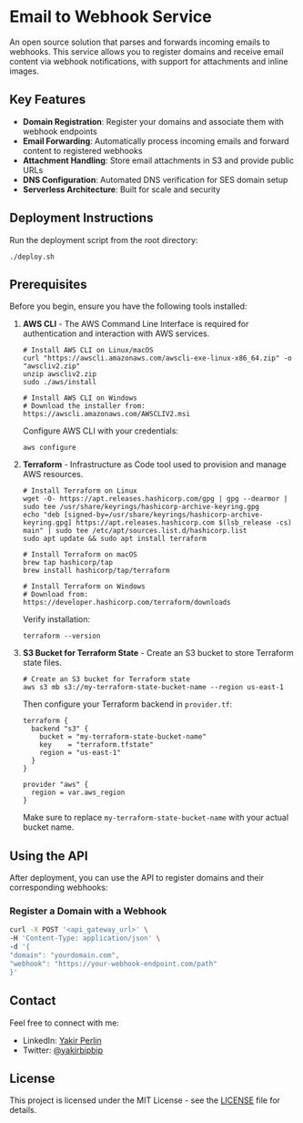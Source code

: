# Email to Webhook Service

An open source solution that parses and forwards incoming emails to webhooks. This service allows you to register domains and receive email content via webhook notifications, with support for attachments and inline images.

## Key Features

- **Domain Registration**: Register your domains and associate them with webhook endpoints
- **Email Forwarding**: Automatically process incoming emails and forward content to registered webhooks
- **Attachment Handling**: Store email attachments in S3 and provide public URLs
- **DNS Configuration**: Automated DNS verification for SES domain setup
- **Serverless Architecture**: Built for scale and security

## Deployment Instructions

Run the deployment script from the root directory:

```
./deploy.sh
```

## Prerequisites

Before you begin, ensure you have the following tools installed:

1. **AWS CLI** - The AWS Command Line Interface is required for authentication and interaction with AWS services.

   ```
   # Install AWS CLI on Linux/macOS
   curl "https://awscli.amazonaws.com/awscli-exe-linux-x86_64.zip" -o "awscliv2.zip"
   unzip awscliv2.zip
   sudo ./aws/install

   # Install AWS CLI on Windows
   # Download the installer from: https://awscli.amazonaws.com/AWSCLIV2.msi
   ```

   Configure AWS CLI with your credentials:

   ```
   aws configure
   ```

2. **Terraform** - Infrastructure as Code tool used to provision and manage AWS resources.

   ```
   # Install Terraform on Linux
   wget -O- https://apt.releases.hashicorp.com/gpg | gpg --dearmor | sudo tee /usr/share/keyrings/hashicorp-archive-keyring.gpg
   echo "deb [signed-by=/usr/share/keyrings/hashicorp-archive-keyring.gpg] https://apt.releases.hashicorp.com $(lsb_release -cs) main" | sudo tee /etc/apt/sources.list.d/hashicorp.list
   sudo apt update && sudo apt install terraform

   # Install Terraform on macOS
   brew tap hashicorp/tap
   brew install hashicorp/tap/terraform

   # Install Terraform on Windows
   # Download from: https://developer.hashicorp.com/terraform/downloads
   ```

   Verify installation:

   ```
   terraform --version
   ```

3. **S3 Bucket for Terraform State** - Create an S3 bucket to store Terraform state files.

   ```
   # Create an S3 bucket for Terraform state
   aws s3 mb s3://my-terraform-state-bucket-name --region us-east-1
   ```

   Then configure your Terraform backend in `provider.tf`:

   ```hcl
   terraform {
     backend "s3" {
       bucket = "my-terraform-state-bucket-name"
       key    = "terraform.tfstate"
       region = "us-east-1"
     }
   }

   provider "aws" {
     region = var.aws_region
   }
   ```

   Make sure to replace `my-terraform-state-bucket-name` with your actual bucket name.

## Using the API

After deployment, you can use the API to register domains and their corresponding webhooks:

### Register a Domain with a Webhook

```bash
curl -X POST '<api_gateway_url>' \
-H 'Content-Type: application/json' \
-d '{
"domain": "yourdomain.com",
"webhook": "https://your-webhook-endpoint.com/path"
}'
```

## Contact

Feel free to connect with me:

- LinkedIn: [Yakir Perlin](https://www.linkedin.com/in/yakirperlin/)
- Twitter: [@yakirbipbip](https://x.com/yakirbipbip)

## License

This project is licensed under the MIT License - see the [LICENSE](LICENSE) file for details.
